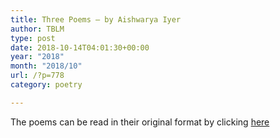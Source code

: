 ```yaml
---
title: Three Poems – by Aishwarya Iyer
author: TBLM
type: post
date: 2018-10-14T04:01:30+00:00
year: "2018"
month: "2018/10"
url: /?p=778
category: poetry

---
```

The poems can be read in their original format by clicking [here][1]

 [1]: http://bombayliterarymagazine.com/wp-content/uploads/2018/10/Aishwarya-Iyer.pdf
